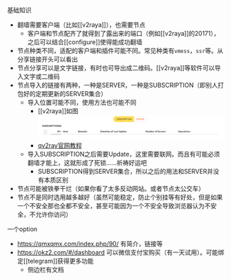 基础知识
- 翻墙需要客户端（比如[[v2raya]]），也需要节点
  - 客户端和节点配齐了就得到了露出来的端口（例如[[v2raya]]的20171），之后可以结合[[configure]]使得能成功翻墙
- 节点种类不同，适配的客户端和插件可能不同。常见种类有`vmess`，`ssr`等。从分享链接开头可以看出
- 节点分享可以是文字链接，有时也可导出成二维码。[[v2raya]]等软件可以导入文字或二维码
- 节点导入的链接有两种，一种是SERVER，一种是SUBSCRIPTION（即别人打包好的定期更新的SERVER集合）
  - 导入位置可能不同，使用方法也可能不同
    - [[v2raya]]如图![](node.png)
    - [qv2ray官网教程](https://qv2ray.net/lang/zh/getting-started/step3.html#%E8%AE%A2%E9%98%85)
  - 导入SUBSCRIPTION之后需要Update，这里需要联网。而且有可能必须翻墙才能上，这就形成了死锁……祈祷好运吧
    - SUBSCRIPTION得到SERVER集合，所以之后的用法和SERVER并没有本质区别
- 节点可能被铁拳干烂（如果你看了太多反动网站。或者节点太公交车）
- 节点不是同时选用越多越好（虽然可能稳定，防止个别挂等有好处，但是如果一个不安全那也全都不安全，甚至可能因为一个不安全导致浏览器认为不安全，不允许你访问）

一个option
- https://qmxqmx.com/index.php/90/ 有简介，链接等
- https://okz2.com/#/dashboard 可以微信支付宝购买（有一天试用）。可能绑定[[telegram]]获得更多功能
  - 侧边栏有文档
